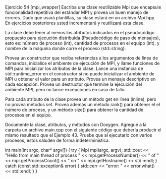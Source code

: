 Ejercicio 54 [mpi_wrapper]
Escriba una clase reutilizable Mpi que encapsule funcionalidad repetitiva del estándar MPI y provea un buen manejo de errores. Dado que usará plantillas, su clase estará en un archivo Mpi.hpp. En ejercicios posteriores usted incrementará y reutilizará esta clase.

La clase debe tener al menos los atributos indicados en el pseudocódigo propuesto para ejecución distribuida (Pseudocódigo de paso de mensajes), esto es: número de proceso (int), cantidad de procesos en el equipo (int), y nombre de la máquina donde corre el proceso (std::string).

Provea un constructor que reciba referencias a los argumentos de línea de comandos, inicialice el ambiente de ejecución de MPI, y llame funciones de MPI para inicializar los atributos de la clase. Lance una instancia de std::runtime_error en el constructor si no puede inicializar el ambiente de MPI u obtener el valor para un atributo. Provea un mensaje descriptivo en cada excepción. Provea un destructor que termine la ejecución del ambiente MPI, pero no lance excepciones en caso de fallo.

Para cada atributo de la clase provea un método get en línea (inline), pero no provea métodos set. Provea además un método rank() para obtener el el número de proceso, y un método size() para obtener la cantidad de procesos en el equipo.

Documente la clase, atributos, y métodos con Doxygen. Agregue a la carpeta un archivo main.cpp con el siguiente código que debería producir el mismo resultado que el Ejemplo 43. Pruebe que al ejecutarlo con varios procesos, estos saluden de forma indeterminística.

int main(int argc, char* argv[]) {
  try {
    Mpi mpi(argc, argv);
    std::cout << "Hello from main thread of process " << mpi.getProcessNumber()
      << " of " << mpi.getProcessCount() << " on " << mpi.getHostname()
      << std::endl;
  } catch (const std::exception& error) {
    std::cerr << "error: " << error.what() << std::endl;
  }
}

